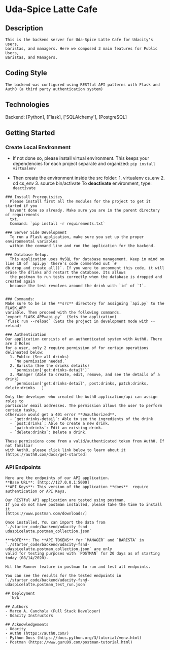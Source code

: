 # Uda-Spice Latte Cafe

  ## Description
    This is the backend server for Uda-Spice Latte Cafe for Udacity's users,
    baristas, and managers. Here we composed 3 main features for Public Users,
    Baristas, and Managers.

  ## Coding Style
    The backend was configured using RESTful API patterns with Flask and Auth0 (a third party authentication system)

  ## Technologies
   Backend: [Python], [Flask], ['SQLAlchemy'], [PostgreSQL]

  ## Getting Started

   ### Create Local Environment
   - If not done so, please install virtual environment. This keeps your dependencies for each project separate and organized:  `pip install virtualenv`

   - Then create the environment inside the src folder:
    1. virtualenv cs_env
    2. cd cs_env
    3. source bin/activate
    To **deactivate** environment, type: `deactivate`

    ### Install Prerequisites
      Please install first all the modules for the project to get it started if you
      haven't done so already. Make sure you are in the parent directory of requirements
      txt.
      Command: `pip install -r requirements.txt`

    ### Server Side Development
      To run a Flask application, make sure you set up the proper environmental variables
      within the command line and run the application for the backend.

    ### Database Setup.
      This application uses MySQL for database management. Keep in mind on line 18 of `api.py` there's code commented out `# db_drop_and_create_all()`. If you were to uncomment this code, it will erase the drinks and restart the database. Its allows
      the postman to run tests correctly when the database is dropped and created again
      because the test revolves around the drink with `id` of `1`.


    ### Commands:
    Make sure to be in the **src** directory for assigning `api.py` to the FLASK_APP
    variable. Then proceed with the following commands.
    `export FLASK_APP=api.py`  (Sets the application)
    `flask run --reload` (Sets the project in development mode with --reload)

    ### Authentication
    Our application consists of an authenticated system with Auth0. There are 3 Roles
    for a user, only 2 require permission of for certain operations delineated below:
      1. Public (See all drinks)
        `No permission needed.`
      2. Barista (See the drinks details)
        `permission['get:drinks-detail']`
      3. Manager (Able to create, edit, remove, and see the details of a drink)
        `permission['get:drinks-detail', post:drinks, patch:drinks, delete:drinks	]`

    Only the developer who created the Auth0 application/api can assign roles to
    particular email addresses. The permission allows the user to perform certain tasks,
    otherwise would get a 401 error **Unauthorized**.
      - `get:drinks-detail`: Able to see the ingredients of the drink
      - `post:drinks`: Able to create a new drink.
      - `patch:drinks`: Edit an existing drink.
      - `delete:drinks`: Delete a drink.

    These permissions come from a valid/authenticated token from Auth0. If not familiar
    with Auth0, please click link below to learn about it [https://auth0.com/docs/get-started]

  ### API Endpoints
    Here are the endpoints of our API application.
    **Base URL**: [http://127.0.0.1:5000]
    **API Keys**: This version of the application **does**  require authentication or API Keys.

    Our RESTful API application are tested using postman.
    If you do not have postman installed, please take the time to install it
    [https://www.postman.com/downloads/]

    Once installed, You can import the data from
    `./starter_code/backend/udacity-fsnd-udaspicelatte.postman_collection.json`

    ***NOTE***: The **API TOKENS** for `MANAGER` and `BARISTA` in
    `./starter_code/backend/udacity-fsnd-udaspicelatte.postman_collection.json` are only
    valid for testing purposes with `POSTMAN` for 20 days as of starting today (08/14/2020).

    Hit the Runner feature in postman to run and test all endpoints.

    You can see the results for the tested endpoints in
    `./starter_code/backend/udacity-fsnd-udaspicelatte.postman_test_run.json`

    ## Deployment
      `N/A`

    ## Authors
    - Marco A. Canchola (Full Stack Developer)
    - Udacity Instructors

    ## Acknowledgements
    - Udacity
    - Auth0 (https://auth0.com/)
    - Python Docs (https://docs.python.org/3/tutorial/venv.html)
    - Postman (https://www.guru99.com/postman-tutorial.html)
